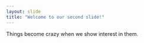 ```yaml
---
layout: slide
title: "Welcome to our second slide!"
---
```

Things become crazy when we show interest in them.
